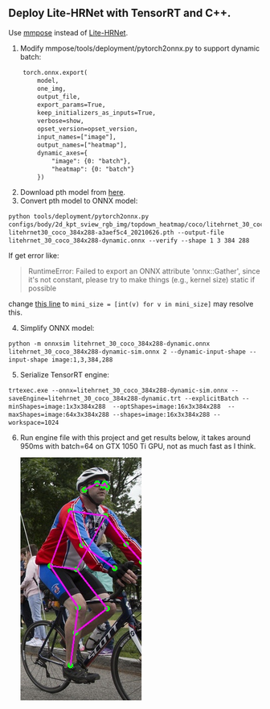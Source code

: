 ## Deploy Lite-HRNet with TensorRT and C++.

Use [mmpose](https://github.com/open-mmlab/mmpose) instead of [Lite-HRNet](https://github.com/HRNet/Lite-HRNet).

1. Modify mmpose/tools/deployment/pytorch2onnx.py to support dynamic batch:

```
    torch.onnx.export(
        model,
        one_img,
        output_file,
        export_params=True,
        keep_initializers_as_inputs=True,
        verbose=show,
        opset_version=opset_version,
        input_names=["image"],
        output_names=["heatmap"],
        dynamic_axes={
            "image": {0: "batch"},
            "heatmap": {0: "batch"}
        })
```

2. Download pth model from [here](https://mmpose.readthedocs.io/en/latest/papers/backbones.html#litehrnet-cvpr-2021). 
3. Convert pth model to ONNX model:

```
python tools/deployment/pytorch2onnx.py configs/body/2d_kpt_sview_rgb_img/topdown_heatmap/coco/litehrnet_30_coco_384x288.py litehrnet30_coco_384x288-a3aef5c4_20210626.pth --output-file litehrnet_30_coco_384x288-dynamic.onnx --verify --shape 1 3 384 288
```

If get error like: 

> RuntimeError: Failed to export an ONNX attribute 'onnx::Gather', since it's not constant, please try to make things (e.g., kernel size) static if possible

change [this line](https://github.com/open-mmlab/mmpose/blob/afb37d4ce74a2df32a68c3e66a4411e515de423f/mmpose/models/backbones/litehrnet.py#L118) to `mini_size = [int(v) for v in mini_size]` may resolve this.

4. Simplify ONNX model:

```
python -m onnxsim litehrnet_30_coco_384x288-dynamic.onnx litehrnet_30_coco_384x288-dynamic-sim.onnx 2 --dynamic-input-shape --input-shape image:1,3,384,288
```

5. Serialize TensorRT engine:

```
trtexec.exe --onnx=litehrnet_30_coco_384x288-dynamic-sim.onnx --saveEngine=litehrnet_30_coco_384x288-dynamic.trt --explicitBatch --minShapes=image:1x3x384x288  --optShapes=image:16x3x384x288  --maxShapes=image:64x3x384x288 --shapes=image:16x3x384x288 --workspace=1024
```

6. Run engine file with this project and get results below, it takes around 950ms with batch=64 on GTX 1050 Ti GPU, not as much fast as I think.

   ![](image/out0.jpg)